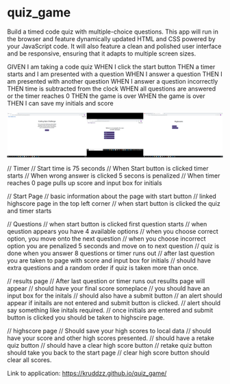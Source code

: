 # quiz_game
Build a timed code quiz with multiple-choice questions. This app will run in the browser and feature dynamically updated HTML and CSS powered by your JavaScript code. It will also feature a clean and polished user interface and be responsive, ensuring that it adapts to multiple screen sizes.

GIVEN I am taking a code quiz
WHEN I click the start button
THEN a timer starts and I am presented with a question
WHEN I answer a question
THEN I am presented with another question
WHEN I answer a question incorrectly
THEN time is subtracted from the clock
WHEN all questions are answered or the timer reaches 0
THEN the game is over
WHEN the game is over
THEN I can save my initials and score


![screenshot](assets/Images/quiz.png)


// Timer
// Start time is 75 seconds
// When Start button is clicked timer starts
// When wrong answer is clicked 5 secons is penalized
// When timer reaches 0 page pulls up score and input box for initials

// Start Page
// basic information about the page with start button
// linked highscore page in the top left corner
// when start button is clicked the quiz and timer starts

// Questions
// when start button is clicked first question starts
// when qeustion appears you have 4 available options
// when you choose correct option, you move onto the next question
// when you choose incorrect option you are penalized 5 seconds and move on to next question
// quiz is done when you answer 8 questions or timer runs out
// after last question you are taken to page with score and input box for initials
// should have extra questions and a random order if quiz is taken more than once.

// results page
// After last question or timer runs out resullts page will appear
// should have your final score someplace
// you should have an input box for the initals
// should also have a submit button
// an alert should appear if initails are not entered and submit button is clicked.
// alert should say something like initals required.
// once initials are entered and submit button is clicked you should be taken to highscire page.

// highscore page
// Should save your high scores to local data
// should have your score and other high scores presented.
// should have a retake quiz button
// should have a clear high score button
// retake quiz button should take you back to the start page
// clear high score button should clear all scores.

Link to application: https://kruddzz.github.io/quiz_game/

